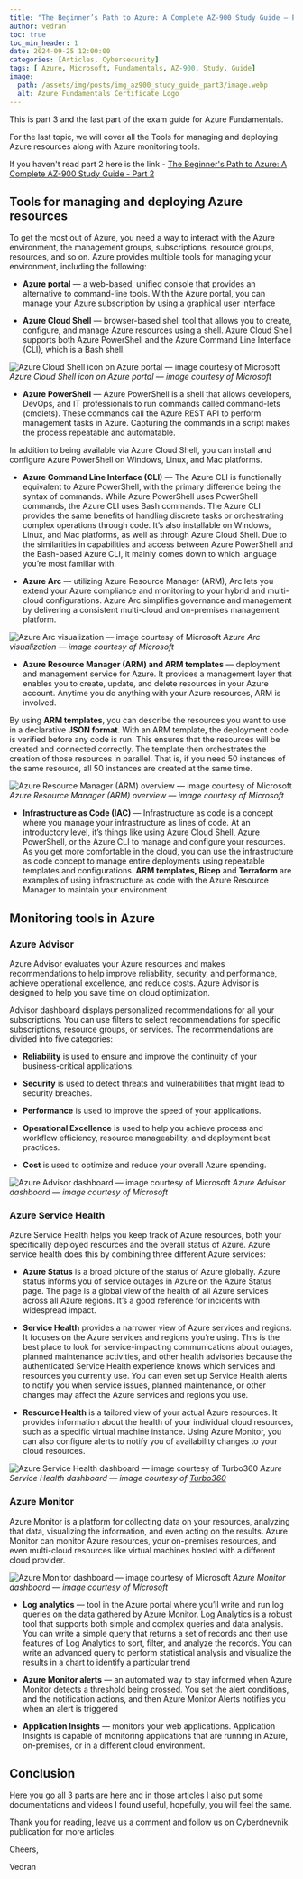 ```yaml
---
title: "The Beginner’s Path to Azure: A Complete AZ-900 Study Guide — Part 3"
author: vedran
toc: true
toc_min_header: 1
date: 2024-09-25 12:00:00
categories: [Articles, Cybersecurity]
tags: [ Azure, Microsoft, Fundamentals, AZ-900, Study, Guide]
image:
  path: /assets/img/posts/img_az900_study_guide_part3/image.webp
  alt: Azure Fundamentals Certificate Logo
---
```


This is part 3 and the last part of the exam guide for Azure Fundamentals.

For the last topic, we will cover all the Tools for managing and deploying Azure resources along with Azure monitoring tools.

If you haven't read part 2 here is the link - [The Beginner's Path to Azure: A Complete AZ-900 Study Guide - Part 2](https://cyberdnevnik.github.io/posts/az900-study-guide-part-2/)

## Tools for managing and deploying Azure resources

To get the most out of Azure, you need a way to interact with the Azure environment, the management groups, subscriptions, resource groups, resources, and so on. Azure provides multiple tools for managing your environment, including the following:

* **Azure portal** — a web-based, unified console that provides an alternative to command-line tools. With the Azure portal, you can manage your Azure subscription by using a graphical user interface
 
* **Azure Cloud Shell** — browser-based shell tool that allows you to create, configure, and manage Azure resources using a shell. Azure Cloud Shell supports both Azure PowerShell and the Azure Command Line Interface (CLI), which is a Bash shell.

![Azure Cloud Shell icon on Azure portal — image courtesy of Microsoft](/assets/img/posts/img_az900_study_guide_part3/cloudshell.png)
*Azure Cloud Shell icon on Azure portal — image courtesy of Microsoft*

* **Azure PowerShell** — Azure PowerShell is a shell that allows developers, DevOps, and IT professionals to run commands called command-lets (cmdlets). These commands call the Azure REST API to perform management tasks in Azure. Capturing the commands in a script makes the process repeatable and automatable.

In addition to being available via Azure Cloud Shell, you can install and configure Azure PowerShell on Windows, Linux, and Mac platforms.

* **Azure Command Line Interface (CLI)** — The Azure CLI is functionally equivalent to Azure PowerShell, with the primary difference being the syntax of commands. While Azure PowerShell uses PowerShell commands, the Azure CLI uses Bash commands. The Azure CLI provides the same benefits of handling discrete tasks or orchestrating complex operations through code. It’s also installable on Windows, Linux, and Mac platforms, as well as through Azure Cloud Shell. Due to the similarities in capabilities and access between Azure PowerShell and the Bash-based Azure CLI, it mainly comes down to which language you’re most familiar with.

* **Azure Arc** — utilizing Azure Resource Manager (ARM), Arc lets you extend your Azure compliance and monitoring to your hybrid and multi-cloud configurations. Azure Arc simplifies governance and management by delivering a consistent multi-cloud and on-premises management platform.

![Azure Arc visualization — image courtesy of Microsoft](/assets/img/posts/img_az900_study_guide_part3/azurearc.png)
*Azure Arc visualization — image courtesy of Microsoft*

* **Azure Resource Manager (ARM) and ARM templates** — deployment and management service for Azure. It provides a management layer that enables you to create, update, and delete resources in your Azure account. Anytime you do anything with your Azure resources, ARM is involved. 

By using **ARM templates**, you can describe the resources you want to use in a declarative **JSON format**. With an ARM template, the deployment code is verified before any code is run. This ensures that the resources will be created and connected correctly. The template then orchestrates the creation of those resources in parallel. That is, if you need 50 instances of the same resource, all 50 instances are created at the same time.

![Azure Resource Manager (ARM) overview — image courtesy of Microsoft](/assets/img/posts/img_az900_study_guide_part3/arm.png)
*Azure Resource Manager (ARM) overview — image courtesy of Microsoft*

* **Infrastructure as Code (IAC)** — Infrastructure as code is a concept where you manage your infrastructure as lines of code. At an introductory level, it’s things like using Azure Cloud Shell, Azure PowerShell, or the Azure CLI to manage and configure your resources. As you get more comfortable in the cloud, you can use the infrastructure as code concept to manage entire deployments using repeatable templates and configurations. **ARM templates, Bicep** and **Terraform** are examples of using infrastructure as code with the Azure Resource Manager to maintain your environment

## Monitoring tools in Azure

### Azure Advisor

Azure Advisor evaluates your Azure resources and makes recommendations to help improve reliability, security, and performance, achieve operational excellence, and reduce costs. Azure Advisor is designed to help you save time on cloud optimization.

Advisor dashboard displays personalized recommendations for all your subscriptions. You can use filters to select recommendations for specific subscriptions, resource groups, or services. The recommendations are divided into five categories:

* **Reliability** is used to ensure and improve the continuity of your business-critical applications.

* **Security** is used to detect threats and vulnerabilities that might lead to security breaches.

* **Performance** is used to improve the speed of your applications.

* **Operational Excellence** is used to help you achieve process and workflow efficiency, resource manageability, and deployment best practices.

* **Cost** is used to optimize and reduce your overall Azure spending.

![Azure Advisor dashboard — image courtesy of Microsoft](/assets/img/posts/img_az900_study_guide_part3/advisor.png)
*Azure Advisor dashboard — image courtesy of Microsoft*

### Azure Service Health

Azure Service Health helps you keep track of Azure resources, both your specifically deployed resources and the overall status of Azure. Azure service health does this by combining three different Azure services:

* **Azure Status** is a broad picture of the status of Azure globally. Azure status informs you of service outages in Azure on the Azure Status page. The page is a global view of the health of all Azure services across all Azure regions. It’s a good reference for incidents with widespread impact.

* **Service Health** provides a narrower view of Azure services and regions. It focuses on the Azure services and regions you’re using. This is the best place to look for service-impacting communications about outages, planned maintenance activities, and other health advisories because the authenticated Service Health experience knows which services and resources you currently use. You can even set up Service Health alerts to notify you when service issues, planned maintenance, or other changes may affect the Azure services and regions you use.

* **Resource Health** is a tailored view of your actual Azure resources. It provides information about the health of your individual cloud resources, such as a specific virtual machine instance. Using Azure Monitor, you can also configure alerts to notify you of availability changes to your cloud resources.

![Azure Service Health dashboard — image courtesy of Turbo360](/assets/img/posts/img_az900_study_guide_part3/servicehealth.png)
*Azure Service Health dashboard — image courtesy of [Turbo360](https://turbo360.com/blog/azure-health-monitoring)*

### Azure Monitor

Azure Monitor is a platform for collecting data on your resources, analyzing that data, visualizing the information, and even acting on the results. Azure Monitor can monitor Azure resources, your on-premises resources, and even multi-cloud resources like virtual machines hosted with a different cloud provider.

![Azure Monitor dashboard — image courtesy of Microsoft](/assets/img/posts/img_az900_study_guide_part3/monitor.png)
*Azure Monitor dashboard — image courtesy of Microsoft*

* **Log analytics** — tool in the Azure portal where you’ll write and run log queries on the data gathered by Azure Monitor. Log Analytics is a robust tool that supports both simple and complex queries and data analysis. You can write a simple query that returns a set of records and then use features of Log Analytics to sort, filter, and analyze the records. You can write an advanced query to perform statistical analysis and visualize the results in a chart to identify a particular trend

* **Azure Monitor alerts** — an automated way to stay informed when Azure Monitor detects a threshold being crossed. You set the alert conditions, and the notification actions, and then Azure Monitor Alerts notifies you when an alert is triggered

* **Application Insights** — monitors your web applications. Application Insights is capable of monitoring applications that are running in Azure, on-premises, or in a different cloud environment.

## Conclusion

Here you go all 3 parts are here and in those articles I also put some documentations and videos I found useful, hopefully, you will feel the same.

Thank you for reading, leave us a comment and follow us on Cyberdnevnik publication for more articles.

Cheers,

Vedran
